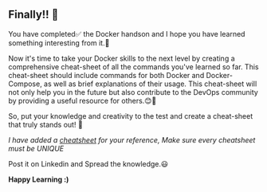 ## Finally!! 🎉
You have completed✅ the Docker handson and I hope you have learned something interesting from it.🙌

Now it's time to take your Docker skills to the next level by creating a comprehensive cheat-sheet of all the commands you've learned so far. This cheat-sheet should include commands for both Docker and Docker-Compose, as well as brief explanations of their usage.
This cheat-sheet will not only help you in the future but also contribute to the DevOps community by providing a useful resource for others.😊🙌


So, put your knowledge and creativity to the test and create a cheat-sheet that truly stands out! 🚀

*I have added a [cheatsheet](https://cdn.hashnode.com/res/hashnode/image/upload/v1670863735841/r6xdXpsap.png?auto=compress,format&format=webp) for your reference, Make sure every cheatsheet must be UNIQUE*

Post it on Linkedin and Spread the knowledge.😃 

**Happy Learning :)** 


